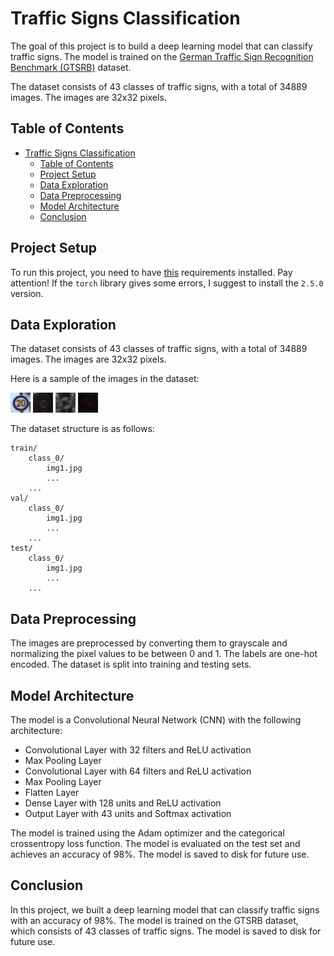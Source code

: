 # Traffic Signs Classification

The goal of this project is to build a deep learning model that can classify traffic signs. The model is trained on the [German Traffic Sign Recognition Benchmark (GTSRB)](http://benchmark.ini.rub.de/?section=gtsrb&subsection=dataset) dataset.

The dataset consists of 43 classes of traffic signs, with a total of 34889 images. The images are 32x32 pixels.

## Table of Contents

- [Traffic Signs Classification](#traffic-signs-classification)
	- [Table of Contents](#table-of-contents)
	- [Project Setup](#project-setup)
	- [Data Exploration](#data-exploration)
	- [Data Preprocessing](#data-preprocessing)
	- [Model Architecture](#model-architecture)
	- [Conclusion](#conclusion)

## Project Setup

To run this project, you need to have [this](./requirements.txt) requirements installed. Pay attention! If the `torch` library gives some errors, I suggest to install the `2.5.0` version.

## Data Exploration

The dataset consists of 43 classes of traffic signs, with a total of 34889 images. The images are 32x32 pixels.

Here is a sample of the images in the dataset:

![Traffic Signs 20km](./media/img/traffic_signs_20km.png) ![Traffic Signs 120km](./media/img/traffic_signs_120km.png) ![Traffic Signs nopassing](./media/img/traffic_signs_nopassing.png) ![Traffic Signs right](./media/img/traffic_signs_right.png)

The dataset structure is as follows:
```
train/
	class_0/
		img1.jpg
		...
	...
val/
	class_0/
		img1.jpg
		...
	...
test/
	class_0/
		img1.jpg
		...
	...
```

## Data Preprocessing

The images are preprocessed by converting them to grayscale and normalizing the pixel values to be between 0 and 1. The labels are one-hot encoded. The dataset is split into training and testing sets.

## Model Architecture

The model is a Convolutional Neural Network (CNN) with the following architecture:

- Convolutional Layer with 32 filters and ReLU activation
- Max Pooling Layer
- Convolutional Layer with 64 filters and ReLU activation
- Max Pooling Layer
- Flatten Layer
- Dense Layer with 128 units and ReLU activation
- Output Layer with 43 units and Softmax activation

The model is trained using the Adam optimizer and the categorical crossentropy loss function. The model is evaluated on the test set and achieves an accuracy of 98%. The model is saved to disk for future use.

## Conclusion

In this project, we built a deep learning model that can classify traffic signs with an accuracy of 98%. The model is trained on the GTSRB dataset, which consists of 43 classes of traffic signs. The model is saved to disk for future use.

